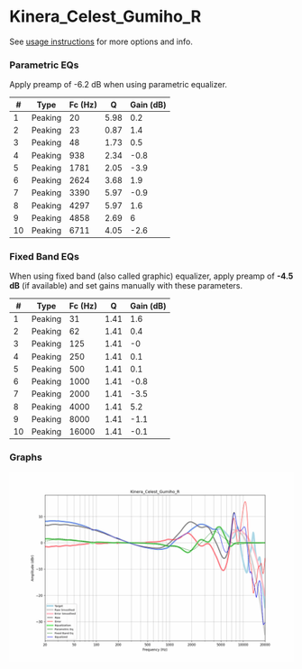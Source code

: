 # Kinera_Celest_Gumiho_R
See [usage instructions](https://github.com/jaakkopasanen/AutoEq#usage) for more options and info.

### Parametric EQs
Apply preamp of -6.2 dB when using parametric equalizer.

|   # | Type    |   Fc (Hz) |    Q |   Gain (dB) |
|-----|---------|-----------|------|-------------|
|   1 | Peaking |        20 | 5.98 |         0.2 |
|   2 | Peaking |        23 | 0.87 |         1.4 |
|   3 | Peaking |        48 | 1.73 |         0.5 |
|   4 | Peaking |       938 | 2.34 |        -0.8 |
|   5 | Peaking |      1781 | 2.05 |        -3.9 |
|   6 | Peaking |      2624 | 3.68 |         1.9 |
|   7 | Peaking |      3390 | 5.97 |        -0.9 |
|   8 | Peaking |      4297 | 5.97 |         1.6 |
|   9 | Peaking |      4858 | 2.69 |         6   |
|  10 | Peaking |      6711 | 4.05 |        -2.6 |

### Fixed Band EQs
When using fixed band (also called graphic) equalizer, apply preamp of **-4.5 dB** (if available) and set gains manually with these parameters.

|   # | Type    |   Fc (Hz) |    Q |   Gain (dB) |
|-----|---------|-----------|------|-------------|
|   1 | Peaking |        31 | 1.41 |         1.6 |
|   2 | Peaking |        62 | 1.41 |         0.4 |
|   3 | Peaking |       125 | 1.41 |        -0   |
|   4 | Peaking |       250 | 1.41 |         0.1 |
|   5 | Peaking |       500 | 1.41 |         0.1 |
|   6 | Peaking |      1000 | 1.41 |        -0.8 |
|   7 | Peaking |      2000 | 1.41 |        -3.5 |
|   8 | Peaking |      4000 | 1.41 |         5.2 |
|   9 | Peaking |      8000 | 1.41 |        -1.1 |
|  10 | Peaking |     16000 | 1.41 |        -0.1 |

### Graphs
![](./Kinera_Celest_Gumiho_R.png)
